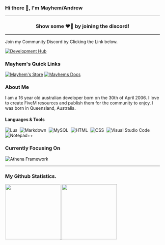 ### Hi there 👋, I'm Mayhem/Andrew

---

<h3 align=center>Show some ❤️‍🔥 by joining the discord!</h3>

---
Join my Community Discord by Clicking the Link below.

[![Development Hub](https://img.shields.io/badge/Click%20To%20Join-Mayhem's%20Development%20Hub-critical?style=for-the-badge)](https://discord.gg/ZjSEW4F7ZQ)


### Mayhem's Quick Links
[![Mayhem's Store](https://img.shields.io/badge/Link-Mayhem's%20Development%20Store-purple?style=for-the-badge&logo=google-chrome)](https://mayhemdevelopment.tebex.io)
[![Mayhems Docs](https://img.shields.io/badge/Link-Mayhem's%20Development%20Docs-purple?style=for-the-badge&logo=google-chrome)](https://mayhemdevelopment.gitbook.io/mayhem-development-docs)

### About Me
I am a 16 year old australian developer born on the 30th of April 2006. I love to create FiveM resources and publish them for the community to enjoy. I was born in Queensland, Australia.

#### Languages & Tools
![Lua](https://img.shields.io/badge/Language-Lua-critical?style=for-the-badge)&nbsp;
![Markdown](https://img.shields.io/badge/Language-Markdown-critical?style=for-the-badge)&nbsp;
![MySQL](https://img.shields.io/badge/Language-MySQL-critical?style=for-the-badge)&nbsp;
![HTML](https://img.shields.io/badge/Language-HTML-critical?style=for-the-badge)&nbsp;
![CSS](https://img.shields.io/badge/Language-CSS-critical?style=for-the-badge)&nbsp;
![Visual Studio Code](https://img.shields.io/badge/IDE-Visual%20Studio%20Code-blue?style=for-the-badge)&nbsp;
![Notepad++](https://img.shields.io/badge/IDE-Notepad++-blue?style=for-the-badge)&nbsp;

### Currently Focusing On
![Athena Framework](https://img.shields.io/badge/Resource-Athenas%20Framework-blue?style=for-the-badge)&nbsp;

---
### My Github Statistics.
<p align="left">
<a href="https://github.com/MayhemStudios">
  <img height="180em" src="https://github-readme-stats-eight-theta.vercel.app/api?username=nat2k15&show_icons=true&theme=react&include_all_commits=true&count_private=true"/>
  <img height="180em" src="https://github-readme-stats-eight-theta.vercel.app/api/top-langs/?username=nat2k15&layout=compact&langs_count=8&theme=react"/>
</a>
</p>
